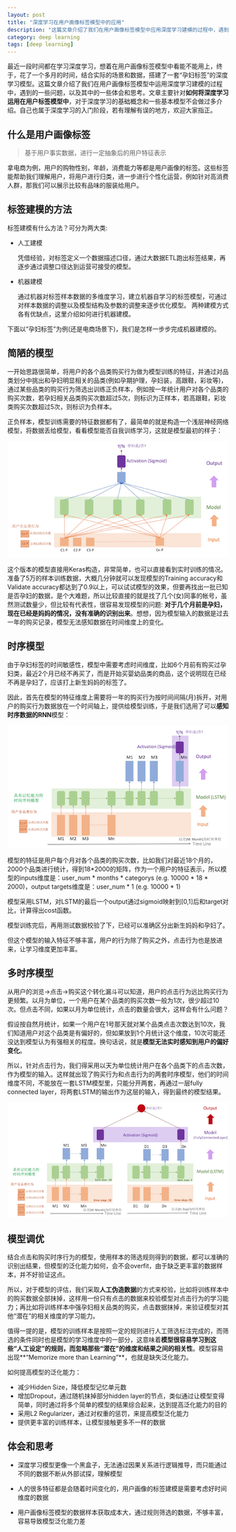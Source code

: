 ```yaml
---
layout: post
title: "深度学习在用户画像标签模型中的应用"
description: "这篇文章介绍了我们在用户画像标签模型中应用深度学习建模的过程中，遇到的一些问题，以及一些体会和思考"
category: deep learning
tags: [deep learning]
---
```


最近一段时间都在学习深度学习，想着在用户画像标签模型中看能不能用上，终于，花了一个多月的时间，结合实际的场景和数据，搭建了一套“孕妇标签”的深度学习模型。这篇文章介绍了我们在用户画像标签模型中运用深度学习建模的过程中，遇到的一些问题，以及其中的一些体会和思考。文章主要针对**如何将深度学习运用在用户标签模型中**，对于深度学习的基础概念和一些基本模型不会做过多介绍。自己也属于深度学习的入门阶段，若有理解有误的地方，欢迎大家指正。

## 什么是用户画像标签

>基于用户事实数据，进行一定抽象后的用户特征表示

拿电商为例，用户的购物性别，年龄，消费能力等都是用户画像的标签。这些标签能帮助我们理解用户，将用户进行归类，进一步进行个性化运营，例如针对高消费人群，那我们可以展示比较有品味的服装给用户。


## 标签建模的方法

标签建模有什么方法？可分为两大类:

* 人工建模
	
	凭借经验，对标签定义一个数据描述口径，通过大数据ETL跑出标签结果，再逐步通过调整口径达到运营可接受的模型。

* 机器建模

	通过机器对标签样本数据的多维度学习，建立机器自学习的标签模型，可通过对样本数据的调整以及模型结构及参数的调整来逐步优化模型。
两种建模方式各有优缺点，这里介绍如何进行机器建模。

下面以“孕妇标签”为例(还是电商场景下)，我们是怎样一步步完成机器建模的。

## 简陋的模型
一开始思路很简单，将用户的各个品类购买行为做为模型训练的特征，并通过对品类划分中挑出和孕妇明显相关的品类(例如孕期护理，孕妇装，高跟鞋，彩妆等)，通过某些品类的购买行为筛选出训练正负样本，例如按一年统计用户对各个品类的购买次数，若孕妇相关品类购买次数超过5次，则标识为正样本，若高跟鞋，彩妆类购买次数超过5次，则标识为负样本。

正负样本，模型训练需要的特征数据都有了，最简单的就是构造一个浅层神经网络模型，将数据丢给模型，看看模型能否自我训练学习，这就是模型最初的样子：

![image](https://raw.githubusercontent.com/Neway6655/neway6655.github.com/master/images/deep-learning-in-user-profile/model_v0.png)

这个版本的模型直接用Keras构造，非常简单，也可以直接看到实时训练的情况。准备了5万的样本训练数据，大概几分钟就可以发现模型的Training accuracy和Validate accuracy都达到了0.9以上，可以试试模型的效果，但要再找出一批已知是否孕妇的数据，是个大难题，所以比较直接的就是找了几个(女)同事的帐号，虽然测试数量少，但比较有代表性，很容易发现模型的问题: **对于几个月前是孕妇，现在已经是妈妈的情况，没有准确的识别出来**。想想，因为模型输入的数据是过去一年的购买记录，模型无法感知数据在时间维度上的变化。

## 时序模型
由于孕妇标签的时间敏感性，模型中需要考虑时间维度，比如6个月前有购买过孕妇类，最近2个月已经不再买了，而是开始买婴幼品类的商品，这个说明现在已经不再是孕妇了，应该打上新生妈妈的标签了。

因此，首先在模型的特征维度上需要将一年的购买行为按时间间隔(月)拆开，对用户的购买行为数据放在一个时间轴上，提供给模型训练，于是我们选用了可以**感知时序数据的RNN**模型：

![image](https://raw.githubusercontent.com/Neway6655/neway6655.github.com/master/images/deep-learning-in-user-profile/model_v1.png)

模型的特征是用户每个月对各个品类的购买次数，比如我们对最近18个月的，2000个品类进行统计，得到18*2000的矩阵，作为一个用户的特征表示，所以模型的inputs维度是：user_num * months * categorys (e.g. 10000 * 18 * 2000)，output targets维度是：user_num * 1 (e.g. 10000 * 1)

模型采用LSTM，对LSTM的最后一个output通过sigmoid映射到[0,1]后和target对比，计算得出cost函数。

模型训练完后，再用测试数据校验了下，已经可以准确区分出新生妈妈和孕妇了。

但这个模型的输入特征不够丰富，用户的行为除了购买之外，点击行为也是放进来，让学习维度更加丰富。

## 多时序模型
从用户的浏览->点击->购买这个转化漏斗可以知道，用户的点击行为远比购买行为更频繁。以月为单位，一个用户在某个品类的购买次数一般为1次，很少超过10次。但点击不同，如果以月为单位统计，点击的数量会很大，这样会有什么问题？

假设按自然月统计，如果一个用户在1号那天就对某个品类点击次数达到10次，我们知道用户对这个品类是有偏好的，但如果放到1个月统计这个维度，10次可能还没达到模型认为有强相关的程度。换句话说，就是**模型无法实时感知到用户的偏好变化**。

所以，针对点击行为，我们得采用以天为单位统计用户在各个品类下的点击次数，作为模型的输入。这样就出现了购买行为和点击行为的两套时序模型，他们的时间维度不同，不能放在一套LSTM模型里，只能分开两套，再通过一层fully connected layer，将两套LSTM的输出作为这层的输入，得到最终的模型结果。

![image](https://raw.githubusercontent.com/Neway6655/neway6655.github.com/master/images/deep-learning-in-user-profile/model_v2.png)


## 模型调优
结合点击和购买时序行为的模型，使用样本的筛选规则得到的数据，都可以准确的识别出结果，但模型的泛化能力如何，会不会overfit，由于缺乏更丰富的数据样本，并不好验证这点。

所以，对于模型的评估，我们采取**人工伪造数据**的方式来校验，比如将训练样本中的购买数据全部抹掉，这样用一份只有点击的数据来校验模型对点击行为的学习能力；再比如将训练样本中强孕妇相关品类的购买，点击数据抹掉，来验证模型对其他“潜在”的相关维度的学习能力。

值得一提的是，模型的训练样本是按照一定的规则进行人工筛选标注完成的，而筛选的条件同时也是模型的学习维度中的一部分，这意味着**模型很容易学习到这些“人工设定”的规则，而忽略那些“潜在”的维度和结果之间的相关性**。模型容易出现**“Memorize more than Learning”**，也就是缺失泛化能力。

如何提高模型的泛化能力：

* 减少Hidden Size，降低模型记忆单元数
* 增加Dropout，通过随机抹掉部分hidden layer的节点，类似通过让模型变得简单，同时通过将多个简单的模型的结果综合起来，达到提高泛化能力的目的
* 采用L2 Regularizer，通过对权重的惩罚，来提高模型泛化能力
* 提供更丰富的训练样本，让模型接触更多不一样的数据


## 体会和思考

* 深度学习模型更像一个黑盒子，无法通过因果关系进行逻辑推导，而只能通过不同的数据不断从外部试探，理解模型

* 人的很多特征都是会随着时间变化的，用户画像的标签建模是需要考虑好时间维度的数据

* 用户画像标签模型的数据样本获取成本大，通过规则筛选的数据，不够丰富，容易导致模型泛化能力差
